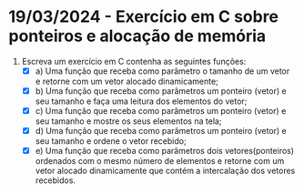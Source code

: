 # 19/03/2024 - Exercício em C sobre ponteiros e alocação de memória

1) Escreva um exercício em C contenha as seguintes funções:
   * [X] a) Uma função que receba como parâmetro o tamanho de um vetor e retorne com um vetor alocado dinamicamente;
   * [X] b) Uma função que receba como parâmetros um ponteiro (vetor) e seu tamanho e faça uma leitura dos elementos do vetor;
   * [X] c) Uma função que receba como parâmetros um ponteiro (vetor) e seu tamanho e mostre os seus elementos na tela;
   * [X] d) Uma função que receba como parâmetros um ponteiro (vetor) e seu tamanho e ordene o vetor recebido;
   * [X] e) Uma função que receba como parâmetros dois vetores(ponteiros) ordenados com o mesmo número de elementos e retorne com um vetor alocado dinamicamente que contém a intercalação dos vetores recebidos.
